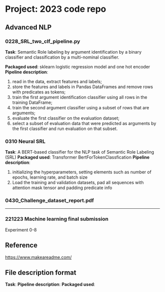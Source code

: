 # Project: 2023 code repo

## Advanced NLP
### 0228_SRL_two_clf_pipeline.py

__Task__: Semantic Role labeling by argument identification by a binary classifier and classification by a multi-nominal classifier.

__Packaged used__: sklearn logistic regression model and one hot encoder
__Pipeline description__:
1) read in the data, extract features and labels;
2) store the features and labels in Pandas DataFrames and remove rows with predicates as tokens;
3) train the first argument identification classifier using all rows in the training DataFrame;
4) train the second argument classifier using a subset of rows that are arguments;
5) evaluate the first classifier on the evaluation dataset;
6) select a subset of evaluation data that were predicted as arguments by the first classifier and run evaluation on that subset.




### 0310 Neural SRL
__Task__: A BERT-based classifier for the NLP task of Semantic Role Labeling (SRL)
__Packaged used__: Transformer BertForTokenClassfication
__Pipeline description__: 
1) initializing the hyperparameters, setting elements such as number of epochs, learning rate, and batch size
2) Load the training and validation datasets, pad all sequences with attention mask tensor and padding predicate info




### 0430_Challenge_dataset_report.pdf


-------------
### 221223 Machine learning final submission
Experiment 0-8


## Reference
https://www.makeareadme.com/

## File description format
__Task__:
__Pipeline description__: 
__Packaged used__:
